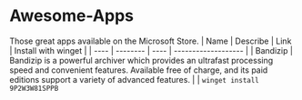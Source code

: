 # Awesome-Apps
Those great apps available on the Microsoft Store.
| Name | Describe | Link | Install with winget |
| ---- | -------- | ---- | ------------------- |
| Bandizip | Bandizip is a powerful archiver which provides an ultrafast processing speed and convenient features. Available free of charge, and its paid editions support a variety of advanced features. |  | ``winget install 9P2W3W81SPPB``

